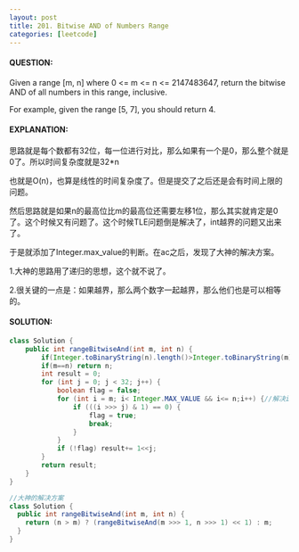 ```yaml
---
layout: post
title: 201. Bitwise AND of Numbers Range
categories: [leetcode]
---
```


#### QUESTION:

Given a range [m, n] where 0 <= m <= n <= 2147483647, return the bitwise AND of all numbers in this range, inclusive.

For example, given the range [5, 7], you should return 4.

#### EXPLANATION:

思路就是每个数都有32位，每一位进行对比，那么如果有一个是0，那么整个就是0了。所以时间复杂度就是32*n

也就是O(n)，也算是线性的时间复杂度了。但是提交了之后还是会有时间上限的问题。

然后思路就是如果n的最高位比m的最高位还需要左移1位，那么其实就肯定是0了。这个时候又有问题了。这个时候TLE问题倒是解决了，int越界的问题又出来了。

于是就添加了Integer.max_value的判断。在ac之后，发现了大神的解决方案。

1.大神的思路用了递归的思想，这个就不说了。

2.很关键的一点是：如果越界，那么两个数字一起越界，那么他们也是可以相等的。

#### SOLUTION:

```JAVA
class Solution {
    public int rangeBitwiseAnd(int m, int n) {
        if(Integer.toBinaryString(n).length()>Integer.toBinaryString(m).length()) return 0;
        if(m==n) return n;
        int result = 0;
        for (int j = 0; j < 32; j++) {
            boolean flag = false;
            for (int i = m; i< Integer.MAX_VALUE && i<= n;i++) {//解决int值越界的问题
                if (((i >>> j) & 1) == 0) {
                    flag = true;
                    break;
                }
            }
            if (!flag) result+= 1<<j;
        }
        return result;
    }
}

//大神的解决方案
class Solution {
  public int rangeBitwiseAnd(int m, int n) {
    return (n > m) ? (rangeBitwiseAnd(m >>> 1, n >>> 1) << 1) : m;
  }
}
```

